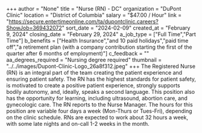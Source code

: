+++
author = "None"
title = "Nurse (RN) - DC"
organization = "DuPont Clinic"
location = "District of Columbia"
salary = "$47.00 / Hour"
link = "https://secure.entertimeonline.com/ta/dupontclinic.careers?ShowJob=369432072"
sort_date = "2024-02-09"
created_at = "February 9, 2024"
closing_date = "February 29, 2024"
a_job_type = ["Full Time","Part Time"]
b_benefits = ["Health Insurance","and 10 paid holidays","paid time off","a retirement plan (with a company contribution starting the first of the quarter after 6 months of employment)"]
c_feedback = ""
aa_degrees_required = "Nursing degree required"
thumbnail = "../../images/Dupont-Clinic-Logo_26a8f312.jpeg"
+++
The Registered Nurse (RN) is an integral part of the team creating the patient experience and ensuring patient safety. The RN has the highest standards for patient safety, is motivated to create a positive patient experience, strongly supports bodily autonomy, and, ideally, speaks a second language. This position also has the opportunity for learning, including ultrasound, abortion care, and gynecologic care. The RN reports to the Nurse Manager. The hours for this position are variable four days a week (Mon-Thurs or Tues-Fri), depending on the clinic schedule. RNs are expected to work about 32 hours a week, with some late nights and on-call 1-2 weeks in the month.